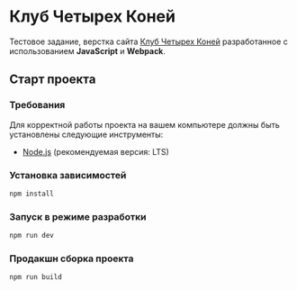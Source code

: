 # Клуб Четырех Коней

Тестовое задание, верстка сайта [Клуб Четырех Коней](https://zhiga-noff.github.io/four-horses-club/) разработанное с
использованием **JavaScript** и **Webpack**.

## Старт проекта

### Требования

Для корректной работы проекта на вашем компьютере должны быть установлены следующие инструменты:

- [Node.js](https://nodejs.org/en/) (рекомендуемая версия: LTS)

### Установка зависимостей

```bash
npm install
```

### Запуск в режиме разработки

```bash
npm run dev
 ```

### Продакшн сборка проекта

```bash
npm run build
 ```